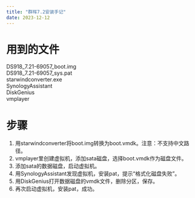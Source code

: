 ```yaml
---
title: "群晖7.2安装手记"
date: 2023-12-12
---
```

# 用到的文件
DS918_7.21-69057_boot.img  
DS918_7.21-69057_sys.pat  
starwindconverter.exe  
SynologyAssistant  
DiskGenius  
vmplayer  

# 步骤
1. 用starwindconverter将boot.img转换为boot.vmdk。注意：不支持中文路径。
2. vmplayer里创建虚拟机，添加sata磁盘，选择boot.vmdk作为磁盘文件。
3. 添加sata的数据磁盘，启动虚拟机。
4. 用SynologyAssistant发现虚拟机，安装pat，提示“格式化磁盘失败”。
5. 用DiskGenius打开数据磁盘的vmdk文件，删除分区，保存。
6. 再次启动虚拟机，安装pat，成功。
